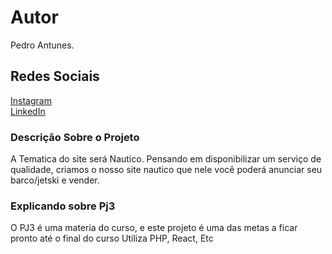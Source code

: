 # Autor

Pedro Antunes.

## Redes Sociais
[Instagram](https://www.instagram.com/pedro.antunes1/)<br>
[LinkedIn](https://www.linkedin.com/in/pedro-antunes-250187215/)


### Descrição Sobre o Projeto
A Tematica do site será Nautico. Pensando em disponibilizar um serviço de qualidade, criamos o nosso site nautico que nele você poderá anunciar seu barco/jetski e vender.

### Explicando sobre Pj3
O PJ3 é uma materia do curso, e este projeto é uma das metas a ficar pronto até o final do curso
Utiliza PHP, React, Etc


